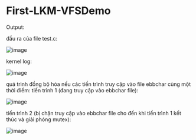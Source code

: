 # First-LKM-VFSDemo

Output:

đầu ra của file test.c:

![image](https://github.com/user-attachments/assets/055ce889-4985-454c-8095-4edb74fbe214)

kernel log:

![image](https://github.com/user-attachments/assets/b1021154-a685-4bcc-b334-bea37017ec70)

quá trình đồng bộ hóa nếu các tiến trình truy cập vào file ebbchar cùng một thời điểm:
tiến trình 1 (đang truy cập vào ebbchar file):

![image](https://github.com/user-attachments/assets/043baacd-8cb0-45a2-85d9-f7028c970832)

tiến trình 2 (bị chặn truy cập vào ebbchar file cho đến khi tiến trình 1 kết thúc và giải phóng mutex):

![image](https://github.com/user-attachments/assets/69c3fca3-a236-4b80-87d1-0fcbdb68521f)



